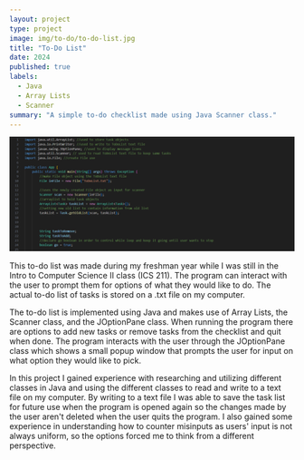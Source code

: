 ```yaml
---
layout: project
type: project
image: img/to-do/to-do-list.jpg
title: "To-Do List"
date: 2024
published: true
labels:
  - Java
  - Array Lists
  - Scanner
summary: "A simple to-do checklist made using Java Scanner class."
---
```

<img class="img-fluid" src="../img/to-do/Screenshot 2025-01-22 201621.png">

This to-do list was made during my freshman year while I was still in the Intro to Computer Science II class (ICS 211). The program can interact with the user to prompt them for options of what they would like to do. The actual to-do list of tasks is stored on a .txt file on my computer.

The to-do list is implemented using Java and makes use of Array Lists, the Scanner class, and the JOptionPane class. When running the program there are options to add new tasks or remove tasks from the checklist and quit when done. The program interacts with the user through the JOptionPane class which shows a small popup window that prompts the user for input on what option they would like to pick.

In this project I gained experience with researching and utilizing different classes in Java and using the different classes to read and write to a text file on my computer. By writing to a text file I was able to save the task list for future use when the program is opened again so the changes made by the user aren't deleted when the user quits the program. I also gained some experience in understanding how to counter misinputs as users' input is not always uniform, so the options forced me to think from a different perspective.

